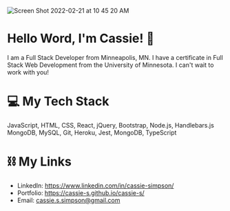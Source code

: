 ![Screen Shot 2022-02-21 at 10 45 20 AM](https://user-images.githubusercontent.com/56046933/155012159-a395028e-481a-4b79-8b0b-296dde451223.png)

# Hello Word, I'm Cassie! :wave:

I am a Full Stack Developer from Minneapolis, MN. I have a certificate in Full Stack Web Development from the University of Minnesota. I can't wait to work with you!

# 💻 My Tech Stack

JavaScript, HTML, CSS, React, jQuery, Bootstrap, Node.js, Handlebars.js
MongoDB, MySQL, Git, Heroku, Jest, MongoDB, TypeScript

# ⛓ My Links

* LinkedIn: https://www.linkedin.com/in/cassie-simpson/
* Portfolio: https://cassie-s.github.io/cassie-s/
* Email: cassie.s.simpson@gmail.com
